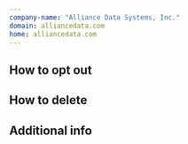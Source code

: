 ```yaml
---
company-name: "Alliance Data Systems, Inc."
domain: alliancedata.com
home: alliancedata.com
---
```

## How to opt out




## How to delete




## Additional info

















